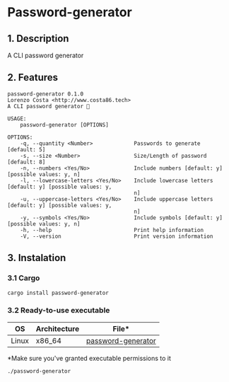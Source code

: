 # Password-generator

## 1. Description

A CLI password generator

## 2. Features
    password-generator 0.1.0
    Lorenzo Costa <http://www.costa86.tech>
    A CLI password generator 🔐

    USAGE:
        password-generator [OPTIONS]

    OPTIONS:
        -q, --quantity <Number>             Passwords to generate [default: 5]
        -s, --size <Number>                 Size/Length of password [default: 8]
        -n, --numbers <Yes/No>              Include numbers [default: y] [possible values: y, n]
        -l, --lowercase-letters <Yes/No>    Include lowercase letters [default: y] [possible values: y,
                                            n]
        -u, --uppercase-letters <Yes/No>    Include uppercase letters [default: y] [possible values: y,
                                            n]
        -y, --symbols <Yes/No>              Include symbols [default: y] [possible values: y, n]
        -h, --help                          Print help information
        -V, --version                       Print version information

## 3. Instalation
### 3.1 Cargo

    cargo install password-generator

### 3.2 Ready-to-use executable

|OS|Architecture| File*|
|--|--|--|
|Linux|x86_64|[password-generator](https://github.com/costa86/password-generator/blob/main/password-generator)|

*Make sure you've granted executable permissions to it

    ./password-generator

